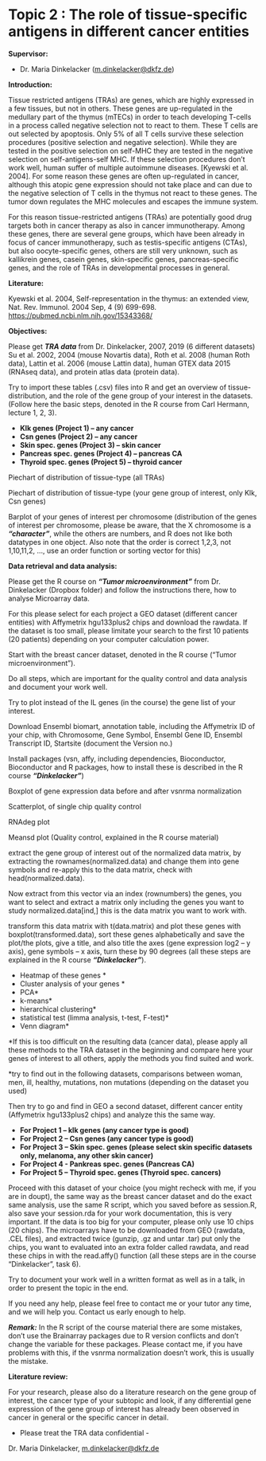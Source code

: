 # Topic 2 : The role of tissue-specific antigens in different cancer entities

**Supervisor:**

* Dr. Maria Dinkelacker (m.dinkelacker@dkfz.de)

**Introduction:**

Tissue restricted antigens (TRAs) are genes, which are highly expressed in a few tissues, but not in others. These genes are up-regulated in the medullary part of the thymus (mTECs) in order to teach developing T-cells in a process called negative selection not to react to them. These T cells are out selected by apoptosis. Only 5% of all T cells survive these selection procedures (positive selection and negative selection). While they are tested in the positive selection on self-MHC they are tested in the negative selection on self-antigens-self MHC.
If these selection procedures don’t work well, human suffer of multiple autoimmune diseases. [Kyewski et al. 2004]. For some reason these genes are often up-regulated in cancer, although this atopic gene expression should not take place and can due to the negative selection of T cells in the thymus not react to these genes. The tumor down regulates the MHC molecules and escapes the immune system. 

For this reason tissue-restricted antigens (TRAs) are potentially good drug targets both in cancer therapy as also in cancer immunotherapy. Among these genes, there are several gene groups, which have been already in focus of cancer immunotherapy, such as testis-specific antigens (CTAs), but also oocyte-specific genes, others are still very unknown, such as kallikrein genes, casein genes, skin-specific genes, pancreas-specific genes, and the role of TRAs in developmental processes in general.

**Literature:** 

Kyewski et al. 2004, Self-representation in the thymus: an extended view, Nat. Rev. Immunol. 2004 Sep, 4 (9) 699-698. https://pubmed.ncbi.nlm.nih.gov/15343368/

**Objectives:**

Please get ***TRA data*** from Dr. Dinkelacker, 2007, 2019 (6 different datasets) Su et al. 2002, 2004 (mouse Novartis data), Roth et al. 2008 (human Roth data), Lattin et al. 2006 (mouse Lattin data), human GTEX data 2015 (RNAseq data), and protein atlas data (protein data).

Try to import these tables (.csv) files into R and get an overview of tissue-distribution, and the role of the gene group of your interest in the datasets. (Follow here the basic steps, denoted in the R course from Carl Hermann, lecture 1, 2, 3).

-	**Klk genes (Project 1) – any cancer**
-	**Csn genes (Project 2) – any cancer**
-	**Skin spec. genes (Project 3) – skin cancer**
-	**Pancreas spec. genes (Project 4) – pancreas CA**
-	**Thyroid spec. genes (Project 5) – thyroid cancer**

 Piechart of distribution of tissue-type (all TRAs)
 
 Piechart of distribution of tissue-type (your gene group of interest, only Klk, Csn genes)
 
 Barplot of your genes of interest per chromosome (distribution of the genes of interest per chromosome, please be aware, that the X chromosome is a ***“character”***, while the others are numbers, and R does not like both datatypes in one object. Also note that the order is correct 1,2,3, not 1,10,11,2, …, use an order function or sorting vector for this)

**Data retrieval and data analysis:**

Please get the R course on ***“Tumor microenvironment”*** from Dr. Dinkelacker (Dropbox folder) and follow the instructions there, how to analyse Microarray data.

For this please select for each project a GEO dataset (different cancer entities) with Affymetrix hgu133plus2 chips and download the rawdata. If the dataset is too small, please limitate your search to the first 10 patients (20 patients) depending on your computer calculation power.

Start with the breast cancer dataset, denoted in the R course (“Tumor microenvironment”).

Do all steps, which are important for the quality control and data analysis and document your work well.

Try to plot instead of the IL genes (in the course) the gene list of your interest.

Download Ensembl biomart, annotation table, including the Affymetrix ID of your chip, with Chromosome, Gene Symbol, Ensembl Gene ID, Ensembl Transcript ID, Startsite (document the Version no.)

Install packages (vsn, affy, including dependencies, Bioconductor, Bioconductor and R packages, how to install these is described in the R course ***“Dinkelacker”***)

Boxplot of gene expression data before and after vsnrma normalization

Scatterplot, of single chip quality control

RNAdeg plot

Meansd plot (Quality control, explained in the R course material)

extract the gene group of interest out of the normalized data matrix, by extracting the rownames(normalized.data) and change them into gene symbols and re-apply this to the data matrix, check with head(normalized.data). 

Now extract from this vector via an index (rownumbers) the genes, you want to select and extract a matrix only including the genes you want to study normalized.data[ind,] this is the data matrix you want to work with.

transform this data matrix with t(data.matrix) and plot these genes with 
boxplot(transformed.data), sort these genes alphabetically and save the plot/the plots, give a title, and also title the axes (gene expression log2 – y axis), gene symbols – x axis, turn these by 90 degrees (all these steps are explained in the R course ***“Dinkelacker”***).

- Heatmap of these genes *
- Cluster analysis of your genes *
- PCA*
- k-means*
- hierarchical clustering*
- statistical test (limma analysis, t-test, F-test)*
- Venn diagram*

*If this is too difficult on the resulting data (cancer data), please apply all these methods to the TRA dataset in the beginning and compare here your genes of interest to all others, apply the methods you find suited and work.

*try to find out in the following datasets, comparisons between woman, men, ill, healthy, mutations, non mutations (depending on the dataset you used)

Then try to go and find in GEO a second dataset, different cancer entity (Affymetrix hgu133plus2 chips) and analyze this the same way.

- **For Project 1 – klk genes (any cancer type is good)**
- **For Project 2 – Csn genes (any cancer type is good)**
- **For Project 3 – Skin spec. genes (please select skin specific datasets only, melanoma, any other skin cancer)**
- **For Project 4 - Pankreas spec. genes (Pancreas CA)**
- **For Project 5 – Thyroid spec. genes (Thyroid spec. cancers)**

Proceed with this dataset of your choice (you might recheck with me, if you are in doupt), the same way as the breast cancer dataset and do the exact same analysis, use the same R script, which you saved before as session.R, also save your session.rda for your work documentation, this is very important. If the data is too big for your computer, please only use 10 chips (20 chips). The microarrays have to be downloaded from GEO (rawdata, .CEL files), and extracted twice (gunzip, .gz and untar .tar) put only the chips, you want to evaluated into an extra folder called rawdata, and read these chips in with the read.affy() function (all these steps are in the course “Dinkelacker”, task 6).

Try to document your work well in a written format as well as in a talk, in order to present the topic in the end.

If you need any help, please feel free to contact me or your tutor any time, and we will help you. Contact us early enough to help.

***Remark:*** In the R script of the course material there are some mistakes, don’t use the Brainarray packages due to R version conflicts and don’t change the variable for these packages. Please contact me, if you have problems with this, if the vsnrma normalization doesn’t work, this is usually the mistake.

**Literature review:**

For your research, please also do a literature research on the gene group of interest, the cancer type of your subtopic and look, if any differential gene expression of the gene group of interest has already been observed in cancer in general or the specific cancer in detail.

-	Please treat the TRA data confidential - 

Dr. Maria Dinkelacker,  m.dinkelacker@dkfz.de

